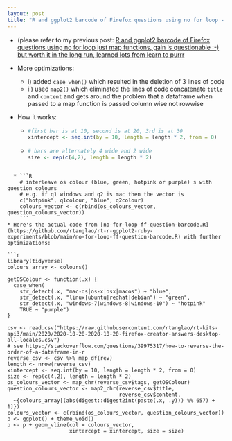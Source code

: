 ```yaml
---
layout: post
title: "R and ggplot2 barcode of Firefox questions using no for loop - more optimizations, case...when, map2 and how it works"
---
```

* (please refer to my previous post: [R and ggplot2 barcode of Firefox questions using no for loop just map functions, gain is questionable :-) but worth it in the long run, learned lots from learn to purrr](http://rolandtanglao.com/2020/10/22/p1-barcode-ggplot2-no-for-loop/)

* More optimizations:
  *  i)  added ```case_when()``` which resulted in the deletion of 3 lines of code
  *  ii) used ```map2()``` which eliminated the lines of code concatenate `title` and `content` and gets around the problem that a dataframe when passed to a map function is passed column wise not rowwise
  
* How it works:

  * ```r
    #first bar is at 10, second is at 20, 3rd is at 30
    xintercept <- seq.int(by = 10, length = length * 2, from = 0) 
    ```
    
  * ```R
    # bars are alternately 4 wide and 2 wide
    size <- rep(c(4,2), length = length * 2) 
```

  * ```R
    # interleave os colour (blue, green, hotpink or purple) s with question colours
    # e.g. if q1 windows and q2 is mac then the vector is 
    c("hotpink", q1colour, "blue", q2colour)
    colours_vector <- c(rbind(os_colours_vector, question_colours_vector)) 
    ```
* Here's the actual code from [no-for-loop-ff-question-barcode.R](https://github.com/rtanglao/rt-r-ggplot2-ruby-experiments/blob/main/no-for-loop-ff-question-barcode.R) with further optimizations:

```r
library(tidyverse)
colours_array <- colours()

getOSColour <- function(.x) { 
  case_when(
    str_detect(.x, "mac-os|os-x|osx|macos") ~ "blue",
    str_detect(.x, "linux|ubuntu|redhat|debian") ~ "green",
    str_detect(.x, "windows-7|windows-8|windows-10") ~ "hotpink"
    TRUE ~ "purple")
}

csv <- read.csv("https://raw.githubusercontent.com/rtanglao/rt-kits-api3/main/2020/2020-10-20-2020-10-20-firefox-creator-answers-desktop-all-locales.csv")
# see https://stackoverflow.com/questions/39975317/how-to-reverse-the-order-of-a-dataframe-in-r
reverse_csv <- csv %>% map_df(rev)
length <- nrow(reverse_csv)
xintercept <- seq.int(by = 10, length = length * 2, from = 0)
size <- rep(c(4,2), length = length * 2)
os_colours_vector <- map_chr(reverse_csv$tags, getOSColour)
question_colours_vector <- map2_chr(reverse_csv$title,
                                    reverse_csv$content,
  ~{colours_array[(abs(digest::digest2int(paste(.x, .y))) %% 657) + 1]})
colours_vector <- c(rbind(os_colours_vector, question_colours_vector))
p <- ggplot() + theme_void()
p <- p + geom_vline(col = colours_vector, 
                    xintercept = xintercept, size = size)
```